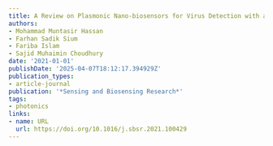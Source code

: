 ```yaml
---
title: A Review on Plasmonic Nano-biosensors for Virus Detection with a Focus on Coronavirus
authors:
- Mohammad Muntasir Hassan
- Farhan Sadik Sium
- Fariba Islam
- Sajid Muhaimin Choudhury
date: '2021-01-01'
publishDate: '2025-04-07T18:12:17.394929Z'
publication_types:
- article-journal
publication: '*Sensing and Biosensing Research*'
tags:
- photonics
links:
- name: URL
  url: https://doi.org/10.1016/j.sbsr.2021.100429
---
```

